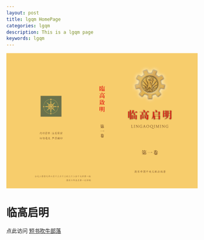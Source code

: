 ```yaml
---
layout: post
title: lgqm HomePage
categories: lgqm  
description: This is a lgqm page  
keywords: lgqm
---
```


[![alt text](https://raw.githubusercontent.com/JorinEdu/JorinEdu.github.io/master/images/HomePage.png "title")](http://chuiniu.duanshu.com/#/)

# 临高启明
点此访问 [短书吹牛部落](http://chuiniu.duanshu.com/#/ "吹牛部落") 
